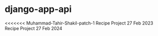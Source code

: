 # django-app-api
<<<<<<< Muhammad-Tahir-Shakil-patch-1
Recipe Project 27 Feb 2023
Recipe Project 27 Feb 2024
